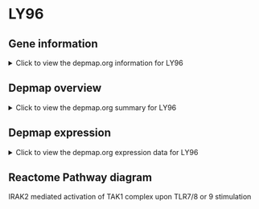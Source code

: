 <h1>LY96</h1>

<h2>Gene information</h2>
<details>
  <summary>Click to view the depmap.org information for LY96</summary>
  <iframe src="https://depmap.org/portal/gene/LY96?tab=about" style="border:none;width:100%;height:800px"></iframe>
</details>

<h2>Depmap overview</h2>
<details>
  <summary>Click to view the depmap.org summary for LY96</summary>
  <iframe src="https://depmap.org/portal/gene/LY96?tab=overview" style="border:none;width:100%;height:800px"></iframe>
</details>

<h2>Depmap expression</h2>
<details>
  <summary>Click to view the depmap.org expression data for LY96</summary>
  <iframe src="https://depmap.org/portal/gene/LY96?tab=characterization" style="border:none;width:100%;height:800px"></iframe>
</details>



<h2>Reactome Pathway diagram</h2>
IRAK2 mediated activation of TAK1 complex upon TLR7/8 or 9 stimulation
<div id="diagramHolder"></div>

<script>
    //Creating the Reactome Diagram widget
    //Take into account a proxy needs to be set up in your server side pointing to www.reactome.org
    function onReactomeDiagramReady(){  //This function is automatically called when the widget code is ready to be used
        var diagram = Reactome.Diagram.create({
            "placeHolder" : "diagramHolder",
            "width" : 900,
            "height" : 500
        });

        //Initialising it to the "Hemostasis" pathway
        diagram.loadDiagram("R-HSA-975163");

        //Adding different listeners

        diagram.onDiagramLoaded(function (loaded) {
            console.info("Loaded ", loaded);
            diagram.flagItems("BAD");
	    diagram.flagItems("Q92934");
            if (loaded == "R-HSA-975163") diagram.selectItem("R-HSA-975163");
        });

     }
</script>



